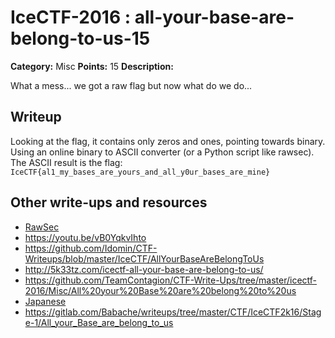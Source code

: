 # IceCTF-2016 : all-your-base-are-belong-to-us-15

**Category:** Misc
**Points:** 15
**Description:**

What a mess... we got a raw flag but now what do we do...

## Writeup

Looking at the flag, it contains only zeros and ones, pointing towards binary. Using an online binary to ASCII converter (or a Python script like rawsec). The ASCII result is the flag: `IceCTF{al1_my_bases_are_yours_and_all_y0ur_bases_are_mine}`

## Other write-ups and resources

* [RawSec](https://rawsec.ml/en/IceCTF-15-All-your-Base-are-belong-to-us-Misc/)
* https://youtu.be/vB0YqkvIhto
* https://github.com/Idomin/CTF-Writeups/blob/master/IceCTF/AllYourBaseAreBelongToUs
* http://5k33tz.com/icectf-all-your-base-are-belong-to-us/
* https://github.com/TeamContagion/CTF-Write-Ups/tree/master/icectf-2016/Misc/All%20your%20Base%20are%20belong%20to%20us
* [Japanese](https://ctftime.org/writeup/3805)
* https://gitlab.com/Babache/writeups/tree/master/CTF/IceCTF2k16/Stage-1/All_your_Base_are_belong_to_us
